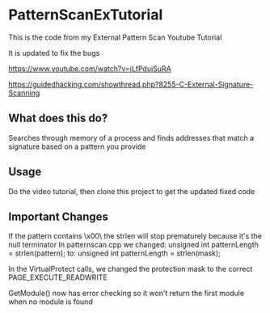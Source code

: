 # PatternScanExTutorial

This is the code from my External Pattern Scan Youtube Tutorial

It is updated to fix the bugs

https://www.youtube.com/watch?v=jLfPdujSuRA

https://guidedhacking.com/showthread.php?8255-C-External-Signature-Scanning

## What does this do?

Searches through memory of a process and finds addresses that match a signature based on a pattern you provide

## Usage

Do the video tutorial, then clone this project to get the updated fixed code

## Important Changes

If the pattern contains \x00\ the strlen will stop prematurely because it's the null terminator
In patternscan.cpp we changed:
unsigned int patternLength = strlen(pattern);
to:
unsigned int patternLength = strlen(mask);

In the VirtualProtect calls, we changed the protection mask to the correct PAGE_EXECUTE_READWRITE

GetModule() now has error checking so it won't return the first module when no module is found
